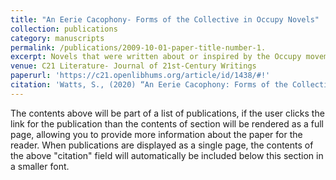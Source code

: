 ```yaml
---
title: "An Eerie Cacophony- Forms of the Collective in Occupy Novels"
collection: publications
category: manuscripts
permalink: /publications/2009-10-01-paper-title-number-1.
excerpt: Novels that were written about or inspired by the Occupy movement in 2011 are often praised for their attempts at representing the collectivity of the movement. Using the framework of governance infrastructure as provided by Anna Feigenbaum, Fabian Frenzel, and Patrick McCurdy, this article examines what infrastructural practices facilitated collectivity in Occupy and theorizes how post-Occupy novels have formalized those practices. I look at two novels, Ben Lerner’s 2014 novel 10:04 and Rachel Kushner’s 2013 novel The Flamethrowers to demonstrate how post-Occupy novels embody the collective voice of the Occupy movement to varying degrees of success. This article closely reads both novels to illustrate how voice is informed by collective protest strategies and proposes that such use of voice is a development new to post-Occupy novels and signals an awareness of how structures of fiction imitate state infrastructure.
venue: C21 Literature- Journal of 21st-Century Writings
paperurl: 'https://c21.openlibhums.org/article/id/1438/#!'
citation: 'Watts, S., (2020) “An Eerie Cacophony: Forms of the Collective in Occupy Novels”, C21 Literature: Journal of 21st-Century Writings 8(1). doi: https://doi.org/10.16995/c21.1438'
---
```


The contents above will be part of a list of publications, if the user clicks the link for the publication than the contents of section will be rendered as a full page, allowing you to provide more information about the paper for the reader. When publications are displayed as a single page, the contents of the above "citation" field will automatically be included below this section in a smaller font.
